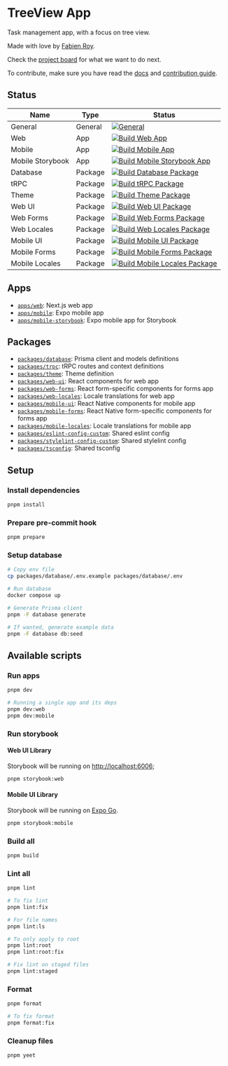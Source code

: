 # TreeView App

Task management app, with a focus on tree view.

Made with love by [Fabien Roy](https://github.com/ExiledNarwal28).

Check the [project board](https://github.com/orgs/treeview-app/projects/1/views/1) for what we want to do next.

To contribute, make sure you have read the [docs](docs) and [contribution guide](CONTRIBUTING.md).

## Status

| Name             | Type    | Status                                                                                                                                                                                                                                  |
| ---------------- | ------- | --------------------------------------------------------------------------------------------------------------------------------------------------------------------------------------------------------------------------------------- |
| General          | General | [![General](https://github.com/treeview-app/treeview/actions/workflows/general.yml/badge.svg)](https://github.com/treeview-app/treeview/actions/workflows/general.yml)                                                                  |
| Web              | App     | [![Build Web App](https://github.com/treeview-app/treeview/actions/workflows/build-apps-web.yml/badge.svg)](https://github.com/treeview-app/treeview/actions/workflows/build-apps-web.yml)                                              |
| Mobile           | App     | [![Build Mobile App](https://github.com/treeview-app/treeview/actions/workflows/build-apps-mobile.yml/badge.svg)](https://github.com/treeview-app/treeview/actions/workflows/build-apps-mobile.yml)                                     |
| Mobile Storybook | App     | [![Build Mobile Storybook App](https://github.com/treeview-app/treeview/actions/workflows/build-apps-mobile-storybook.yml/badge.svg)](https://github.com/treeview-app/treeview/actions/workflows/build-apps-mobile-storybook.yml)       |
| Database         | Package | [![Build Database Package](https://github.com/treeview-app/treeview/actions/workflows/build-packages-database.yml/badge.svg)](https://github.com/treeview-app/treeview/actions/workflows/build-packages-database.yml)                   |
| tRPC             | Package | [![Build tRPC Package](https://github.com/treeview-app/treeview/actions/workflows/build-packages-trpc.yml/badge.svg)](https://github.com/treeview-app/treeview/actions/workflows/build-packages-trpc.yml)                               |
| Theme            | Package | [![Build Theme Package](https://github.com/treeview-app/treeview/actions/workflows/build-packages-theme.yml/badge.svg)](https://github.com/treeview-app/treeview/actions/workflows/build-packages-theme.yml)                            |
| Web UI           | Package | [![Build Web UI Package](https://github.com/treeview-app/treeview/actions/workflows/build-packages-web-ui.yml/badge.svg)](https://github.com/treeview-app/treeview/actions/workflows/build-packages-web-ui.yml)                         |
| Web Forms        | Package | [![Build Web Forms Package](https://github.com/treeview-app/treeview/actions/workflows/build-packages-web-forms.yml/badge.svg)](https://github.com/treeview-app/treeview/actions/workflows/build-packages-web-forms.yml)                |
| Web Locales      | Package | [![Build Web Locales Package](https://github.com/treeview-app/treeview/actions/workflows/build-packages-web-locales.yml/badge.svg)](https://github.com/treeview-app/treeview/actions/workflows/build-packages-web-locales.yml)          |
| Mobile UI        | Package | [![Build Mobile UI Package](https://github.com/treeview-app/treeview/actions/workflows/build-packages-mobile-ui.yml/badge.svg)](https://github.com/treeview-app/treeview/actions/workflows/build-packages-mobile-ui.yml)                |
| Mobile Forms     | Package | [![Build Mobile Forms Package](https://github.com/treeview-app/treeview/actions/workflows/build-packages-mobile-forms.yml/badge.svg)](https://github.com/treeview-app/treeview/actions/workflows/build-packages-mobile-forms.yml)       |
| Mobile Locales   | Package | [![Build Mobile Locales Package](https://github.com/treeview-app/treeview/actions/workflows/build-packages-mobile-locales.yml/badge.svg)](https://github.com/treeview-app/treeview/actions/workflows/build-packages-mobile-locales.yml) |

## Apps

- [`apps/web`](apps/docs): Next.js web app
- [`apps/mobile`](apps/mobile): Expo mobile app
- [`apps/mobile-storybook`](apps/mobile-storybook): Expo mobile app for Storybook

## Packages

- [`packages/database`](packages/database): Prisma client and models definitions
- [`packages/trpc`](packages/trpc): tRPC routes and context definitions
- [`packages/theme`](packages/theme): Theme definition
- [`packages/web-ui`](packages/web-ui): React components for web app
- [`packages/web-forms`](packages/web-forms): React form-specific components for forms app
- [`packages/web-locales`](packages/web-locales): Locale translations for web app
- [`packages/mobile-ui`](packages/mobile-ui): React Native components for mobile app
- [`packages/mobile-forms`](packages/mobile-forms): React Native form-specific components for forms app
- [`packages/mobile-locales`](packages/mobile-locales): Locale translations for mobile app
- [`packages/eslint-config-custom`](packages/eslint-config-custom): Shared eslint config
- [`packages/stylelint-config-custom`](packages/stylelint-config-custom): Shared stylelint config
- [`packages/tsconfig`](packages/tsconfig): Shared tsconfig

## Setup

### Install dependencies

```bash
pnpm install
```

### Prepare pre-commit hook

```bash
pnpm prepare
```

### Setup database

```bash
# Copy env file
cp packages/database/.env.example packages/database/.env

# Run database
docker compose up

# Generate Prisma client
pnpm -F database generate

# If wanted, generate example data
pnpm -F database db:seed
```

## Available scripts

### Run apps

```bash
pnpm dev

# Running a single app and its deps
pnpm dev:web
pnpm dev:mobile
```

### Run storybook

#### Web UI Library

Storybook will be running on [http://localhost:6006](http://localhost:6006);

```bash
pnpm storybook:web
```

#### Mobile UI Library

Storybook will be running on [Expo Go](https://expo.dev/client).

```bash
pnpm storybook:mobile
```

### Build all

```bash
pnpm build
```

### Lint all

```bash
pnpm lint

# To fix lint
pnpm lint:fix

# For file names
pnpm lint:ls

# To only apply to root
pnpm lint:root
pnpm lint:root:fix

# Fix lint on staged files
pnpm lint:staged
```

### Format

```bash
pnpm format

# To fix format
pnpm format:fix
```

### Cleanup files

```bash
pnpm yeet
```
